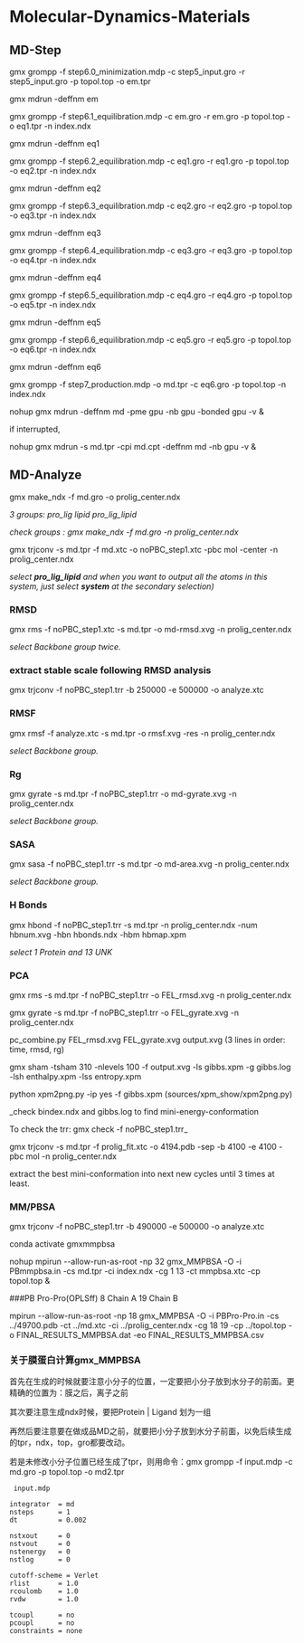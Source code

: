 # Molecular-Dynamics-Materials
## MD-Step
gmx grompp -f step6.0_minimization.mdp -c step5_input.gro -r step5_input.gro -p topol.top -o em.tpr

gmx mdrun -deffnm em

gmx grompp -f step6.1_equilibration.mdp -c em.gro -r em.gro -p topol.top -o eq1.tpr -n index.ndx

gmx mdrun -deffnm eq1

gmx grompp -f step6.2_equilibration.mdp -c eq1.gro -r eq1.gro -p topol.top -o eq2.tpr -n index.ndx

gmx mdrun -deffnm eq2

gmx grompp -f step6.3_equilibration.mdp -c eq2.gro -r eq2.gro -p topol.top -o eq3.tpr -n index.ndx

gmx mdrun -deffnm eq3

gmx grompp -f step6.4_equilibration.mdp -c eq3.gro -r eq3.gro -p topol.top -o eq4.tpr -n index.ndx

gmx mdrun -deffnm eq4

gmx grompp -f step6.5_equilibration.mdp -c eq4.gro -r eq4.gro -p topol.top -o eq5.tpr -n index.ndx

gmx mdrun -deffnm eq5

gmx grompp -f step6.6_equilibration.mdp -c eq5.gro -r eq5.gro -p topol.top -o eq6.tpr -n index.ndx

gmx mdrun -deffnm eq6

gmx grompp -f step7_production.mdp -o md.tpr -c eq6.gro -p topol.top -n index.ndx

nohup gmx mdrun -deffnm md -pme gpu -nb gpu -bonded gpu -v & 

if interrupted,

nohup gmx mdrun -s md.tpr -cpi md.cpt -deffnm md -nb gpu -v & 

## MD-Analyze
gmx make_ndx -f md.gro -o prolig_center.ndx

  _3 groups: pro_lig lipid pro_lig_lipid_
  
  _check groups : gmx make_ndx -f md.gro -n prolig_center.ndx_

gmx trjconv -s md.tpr -f md.xtc -o noPBC_step1.xtc -pbc mol -center -n prolig_center.ndx
 
  _select **pro_lig_lipid** and when you want to output all the atoms in this system, just select **system** at the secondary selection)_

### RMSD

gmx rms -f noPBC_step1.xtc -s md.tpr -o md-rmsd.xvg -n prolig_center.ndx
  
  _select Backbone group twice._

### extract stable scale following RMSD analysis

gmx trjconv -f noPBC_step1.trr -b 250000 -e 500000 -o analyze.xtc 

### RMSF

gmx rmsf -f analyze.xtc  -s md.tpr -o rmsf.xvg -res -n prolig_center.ndx

_select Backbone group._

### Rg

gmx gyrate -s md.tpr -f noPBC_step1.trr -o md-gyrate.xvg -n prolig_center.ndx

  _select Backbone group._

### SASA

gmx sasa -f noPBC_step1.trr -s md.tpr -o md-area.xvg -n prolig_center.ndx

_select Backbone group._

### H Bonds

gmx hbond -f noPBC_step1.trr -s md.tpr -n prolig_center.ndx -num hbnum.xvg -hbn hbonds.ndx -hbm hbmap.xpm

_select 1 Protein and 13 UNK_

### PCA

gmx rms -s md.tpr -f noPBC_step1.trr -o FEL_rmsd.xvg -n prolig_center.ndx 

gmx gyrate -s md.tpr -f noPBC_step1.trr -o FEL_gyrate.xvg -n prolig_center.ndx 

pc_combine.py FEL_rmsd.xvg FEL_gyrate.xvg output.xvg (3 lines in order: time, rmsd, rg)

gmx sham -tsham 310 -nlevels 100 -f output.xvg -ls gibbs.xpm -g gibbs.log -lsh enthalpy.xpm -lss entropy.xpm

python xpm2png.py -ip yes -f gibbs.xpm (sources/xpm_show/xpm2png.py)

_check bindex.ndx and gibbs.log to find mini-energy-conformation     

To check the trr: gmx check -f noPBC_step1.trr_

gmx trjconv -s md.tpr -f prolig_fit.xtc -o 4194.pdb -sep -b 4100 -e 4100 -pbc mol -n prolig_center.ndx

extract the best mini-conformation into next new cycles until 3 times at least.

### MM/PBSA

gmx trjconv -f noPBC_step1.trr -b 490000 -e 500000 -o analyze.xtc

conda activate gmxmmpbsa

 nohup mpirun --allow-run-as-root -np 32 gmx_MMPBSA -O -i PBmmpbsa.in -cs md.tpr -ci index.ndx -cg 1 13 -ct mmpbsa.xtc -cp topol.top &

###PB Pro-Pro(OPLSff)      8 Chain A    19 Chain B
 
mpirun --allow-run-as-root -np 18 gmx_MMPBSA -O -i PBPro-Pro.in -cs ../49700.pdb -ct ../md.xtc -ci ../prolig_center.ndx -cg 18 19 -cp ../topol.top -o FINAL_RESULTS_MMPBSA.dat -eo FINAL_RESULTS_MMPBSA.csv

### 关于膜蛋白计算gmx_MMPBSA
首先在生成的时候就要注意小分子的位置，一定要把小分子放到水分子的前面。更精确的位置为：膜之后，离子之前

其次要注意生成ndx时候，要把Protein | Ligand 划为一组

再然后要注意要在做成品MD之前，就要把小分子放到水分子前面，以免后续生成的tpr，ndx，top，gro都要改动。

若是未修改小分子位置已经生成了tpr，则用命令：gmx grompp -f input.mdp -c md.gro -p topol.top -o md2.tpr
```
 input.mdp 

integrator  = md
nsteps      = 1
dt          = 0.002

nstxout     = 0
nstvout     = 0
nstenergy   = 0
nstlog      = 0

cutoff-scheme = Verlet
rlist       = 1.0
rcoulomb    = 1.0
rvdw        = 1.0

tcoupl      = no
pcoupl      = no
constraints = none

```

